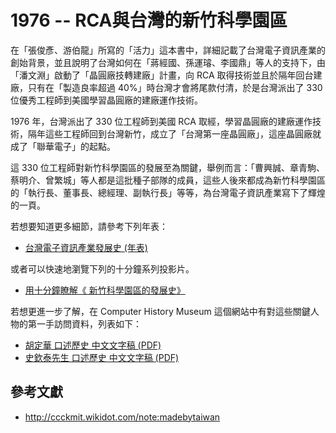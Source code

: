 # 1976 -- RCA與台灣的新竹科學園區

在「張俊彥、游伯龍」所寫的「活力」這本書中，詳細記載了台灣電子資訊產業的創始背景，並且說明了台灣如何在「蔣經國、孫運璿、李國鼎」等人的支持下，由「潘文淵」啟動了「晶圓廠技轉建廠」計畫，向 RCA 取得技術並且於隔年回台建廠，只有在「製造良率超過 40%」時台灣才會將尾款付清，於是台灣派出了 330 位優秀工程師到美國學習晶圓廠的建廠運作技術。

1976 年，台灣派出了 330 位工程師到美國 RCA 取經，學習晶圓廠的建廠運作技術，隔年這些工程師回到台灣新竹，成立了「台灣第一座晶圓廠」，這座晶圓廠就成了「聯華電子」的起點。

這 330 位工程師對新竹科學園區的發展至為關鍵，舉例而言：「曹興誠、章青駒、蔡明介、曾繁城」等人都是這批種子部隊的成員，這些人後來都成為新竹科學園區的「執行長、董事長、總經理、副執行長」等等，為台灣電子資訊產業寫下了輝煌的一頁。

若想要知道更多細節，請參考下列年表：

* [台灣電子資訊產業發展史 (年表)](http://ccckmit.wikidot.com/in:taiwanelectronicstimeline)

或者可以快速地瀏覽下列的十分鐘系列投影片。

* [用十分鐘瞭解《 新竹科學園區的發展史》](https://speakerdeck.com/ccckmit/yong-shi-fen-zhong-liao-jie-xin-zhu-ke-xue-yuan-qu-de-fa-zhan-shi)

若想更進一步了解，在 Computer History Museum 這個網站中有對這些關鍵人物的第一手訪問資料，列表如下：

* [胡定華 口述歷史 中文文字稿 (PDF)](http://archive.computerhistory.org/resources/access/text/2012/02/102745997-05-02-acc.pdf)
* [史欽泰先生 口述歷史 中文文字稿 (PDF)](http://archive.computerhistory.org/resources/access/text/2012/02/102745999-05-02-acc.pdf)


## 參考文獻

* http://ccckmit.wikidot.com/note:madebytaiwan